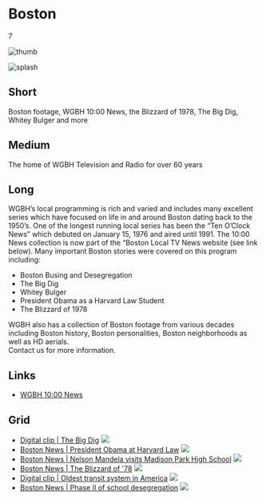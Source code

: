 # Boston

7

![thumb](https://s3.amazonaws.com/wgbhstocksales.org/content/collections/boston/Boston_collection_348x196.png)

![splash]()

## Short

Boston footage, WGBH 10:00 News, the Blizzard of 1978,
The Big Dig, Whitey Bulger and more

## Medium

The home of WGBH Television and Radio for over 60 years

## Long

WGBH’s local programming is rich and varied and includes many excellent series 
which have focused on life in and around Boston dating back to the 1950’s. One 
of the longest running local series has been the “Ten O’Clock News” which debuted 
on January 15, 1976 and aired until 1991.  The 10:00 News collection is now part 
of the “Boston Local TV News website (see link below).  Many important Boston 
stories were covered on this program including:

- Boston Busing and Desegregation
- The Big Dig
- Whitey Bulger
- President Obama as a Harvard Law Student
- The Blizzard of 1978

WGBH also has a collection of Boston footage from various decades including Boston 
history, Boston personalities, Boston neighborhoods as well as HD aerials.  
Contact us for more information. 

## Links

- [WGBH 10:00 News](http://bostonlocaltv.org/wgbh)

## Grid
- [Digital clip | The Big Dig](http://54.161.5.56/catalog/GBH00000060001010) ![](https://s3.amazonaws.com/wgbhstocksales.org/content/collections/boston/GBH00000060001010_348x196.png)
- [Boston News | President Obama at Harvard Law](http://bostonlocaltv.org/catalog/V_UDAMVZGA4JEY06N) ![](https://s3.amazonaws.com/wgbhstocksales.org/content/collections/boston/Obama_348x196.png)
- [Boston News | Nelson Mandela visits Madison Park High School](http://bostonlocaltv.org/catalog/V_L5N55ATB6GXSBK6) ![](https://s3.amazonaws.com/wgbhstocksales.org/content/collections/boston/Mandela_348x196.png)
-  [Boston News | The Blizzard of '78](http://bostonlocaltv.org/catalog/V_OUS1BQH8VP7MVMQ) ![](https://s3.amazonaws.com/wgbhstocksales.org/content/collections/boston/blizzard_348x196.png)
- [Digital clip | Oldest transit system in America](http://54.161.5.56/catalog/GBH00020551000034) ![](https://s3.amazonaws.com/wgbhstocksales.org/content/collections/boston/GBH000020551000034-2_348x196.png)
- [Boston News | Phase II of school desegregation](http://bostonlocaltv.org/catalog/V_OUS1BQH8VP7MVMQ) ![](https://s3.amazonaws.com/wgbhstocksales.org/content/collections/boston/charlestownfirstday_348x196.jpg)
 
